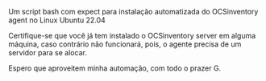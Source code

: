 Um script bash com expect para instalação automatizada do OCSinventory agent no Linux Ubuntu 22.04

Certifique-se que você já tem instalado o OCSinventory server em alguma máquina, caso contrário não funcionará, pois, o agente precisa de um servidor para se alocar.


Espero que aproveitem minha automação, com todo o prazer G.
